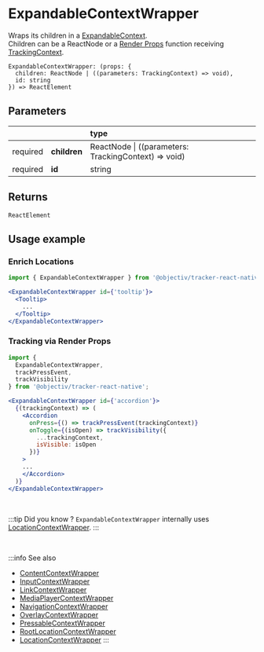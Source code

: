 # ExpandableContextWrapper

Wraps its children in a [ExpandableContext](/taxonomy/reference/location-contexts/ExpandableContext.md).  
Children can be a ReactNode or a [Render Props](https://reactjs.org/docs/render-props.html#using-props-other-than-render) function receiving [TrackingContext](/tracking/react-native/api-reference/providers/TrackingContext.md).

```tsx
ExpandableContextWrapper: (props: {
  children: ReactNode | ((parameters: TrackingContext) => void), 
  id: string
}) => ReactElement
```

## Parameters
|          |              | type                                                     |
|:--------:|:-------------|:---------------------------------------------------------|
| required | **children** | ReactNode &vert; ((parameters: TrackingContext) => void) |
| required | **id**       | string                                                   |

## Returns
`ReactElement`

## Usage example

### Enrich Locations

```jsx
import { ExpandableContextWrapper } from '@objectiv/tracker-react-native';
```

```jsx
<ExpandableContextWrapper id={'tooltip'}>
  <Tooltip>
    ...
  </Tooltip>
</ExpandableContextWrapper>
```

### Tracking via Render Props

```jsx
import { 
  ExpandableContextWrapper, 
  trackPressEvent, 
  trackVisibility
} from '@objectiv/tracker-react-native';
```

```jsx
<ExpandableContextWrapper id={'accordion'}>
  {(trackingContext) => (
    <Accordion
      onPress={() => trackPressEvent(trackingContext)}  
      onToggle={(isOpen) => trackVisibility({ 
        ...trackingContext, 
        isVisible: isOpen
      })}
    >
    ...
    </Accordion>
  )}
</ExpandableContextWrapper>
```

<br />

:::tip Did you know ?
`ExpandableContextWrapper` internally uses [LocationContextWrapper](/tracking/react-native/api-reference/locationWrappers/LocationContextWrapper.md).
:::

<br />

:::info See also
- [ContentContextWrapper](/tracking/react-native/api-reference/locationWrappers/ContentContextWrapper.md)
- [InputContextWrapper](/tracking/react-native/api-reference/locationWrappers/InputContextWrapper.md)
- [LinkContextWrapper](/tracking/react-native/api-reference/locationWrappers/LinkContextWrapper.md)
- [MediaPlayerContextWrapper](/tracking/react-native/api-reference/locationWrappers/MediaPlayerContextWrapper.md)
- [NavigationContextWrapper](/tracking/react-native/api-reference/locationWrappers/NavigationContextWrapper.md)
- [OverlayContextWrapper](/tracking/react-native/api-reference/locationWrappers/OverlayContextWrapper.md)
- [PressableContextWrapper](/tracking/react-native/api-reference/locationWrappers/PressableContextWrapper.md)
- [RootLocationContextWrapper](/tracking/react-native/api-reference/locationWrappers/RootLocationContextWrapper.md)
- [LocationContextWrapper](/tracking/react-native/api-reference/locationWrappers/LocationContextWrapper.md)
:::
